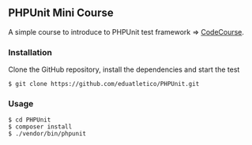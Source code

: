 ## PHPUnit Mini Course
A simple course to introduce to PHPUnit test framework => [CodeCourse](https://www.youtube.com/watch?v=k9ak_rv9X0Y&list=PLfdtiltiRHWGXSggf05W-pJbD47-_d8bJ&index=1).

### Installation
Clone the GitHub repository, install the dependencies and start the test

```
$ git clone https://github.com/eduatletico/PHPUnit.git
```

### Usage

```
$ cd PHPUnit
$ composer install
$ ./vendor/bin/phpunit
```
